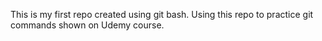 This is my first repo created using git bash.
Using this repo to practice git commands shown on Udemy course.